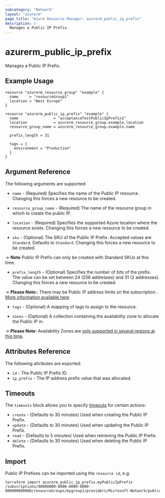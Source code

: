```yaml
---
subcategory: "Network"
layout: "azurerm"
page_title: "Azure Resource Manager: azurerm_public_ip_prefix"
description: |-
  Manages a Public IP Prefix.
---
```


# azurerm_public_ip_prefix

Manages a Public IP Prefix.

## Example Usage

```hcl
resource "azurerm_resource_group" "example" {
  name     = "resourceGroup1"
  location = "West Europe"
}

resource "azurerm_public_ip_prefix" "example" {
  name                = "acceptanceTestPublicIpPrefix1"
  location            = azurerm_resource_group.example.location
  resource_group_name = azurerm_resource_group.example.name

  prefix_length = 31

  tags = {
    environment = "Production"
  }
}
```

## Argument Reference

The following arguments are supported:

* `name` - (Required) Specifies the name of the Public IP resource . Changing this forces a new resource to be created.

* `resource_group_name` - (Required) The name of the resource group in which to create the public IP.

* `location` - (Required) Specifies the supported Azure location where the resource exists. Changing this forces a new resource to be created.

* `sku` - (Optional) The SKU of the Public IP Prefix. Accepted values are `Standard`. Defaults to `Standard`. Changing this forces a new resource to be created.

-> **Note** Public IP Prefix can only be created with Standard SKUs at this time.

* `prefix_length` - (Optional) Specifies the number of bits of the prefix. The value can be set between 24 (256 addresses) and 31 (2 addresses). Changing this forces a new resource to be created.

-> **Please Note:**: There may be Public IP address limits on the subscription . [More information available here](https://docs.microsoft.com/en-us/azure/azure-subscription-service-limits?toc=%2fazure%2fvirtual-network%2ftoc.json#publicip-address)

* `tags` - (Optional) A mapping of tags to assign to the resource.

* `zones` - (Optional) A collection containing the availability zone to allocate the Public IP in.

-> **Please Note**: Availability Zones are [only supported in several regions at this time](https://docs.microsoft.com/en-us/azure/availability-zones/az-overview).

## Attributes Reference

The following attributes are exported:

* `id` - The Public IP Prefix ID.
* `ip_prefix` - The IP address prefix value that was allocated.

## Timeouts

The `timeouts` block allows you to specify [timeouts](https://www.terraform.io/docs/configuration/resources.html#timeouts) for certain actions:

* `create` - (Defaults to 30 minutes) Used when creating the Public IP Prefix.
* `update` - (Defaults to 30 minutes) Used when updating the Public IP Prefix.
* `read` - (Defaults to 5 minutes) Used when retrieving the Public IP Prefix.
* `delete` - (Defaults to 30 minutes) Used when deleting the Public IP Prefix.

## Import

Public IP Prefixes can be imported using the `resource id`, e.g.

```shell
terraform import azurerm_public_ip_prefix.myPublicIpPrefix /subscriptions/00000000-0000-0000-0000-000000000000/resourceGroups/mygroup1/providers/Microsoft.Network/publicIPFixes/myPublicIpPrefix1
```
